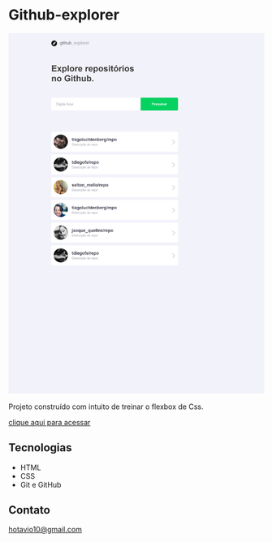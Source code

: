 # Github-explorer
 

![preview](./github/preview.png.png)




Projeto construído com intuito de treinar o flexbox de Css.

[clique aqui para acessar](https://hotavio10.github.io/Project-Github-explorer/)

## Tecnologias

- HTML
- CSS
- Git e GitHub

## Contato

hotavio10@gmail.com
